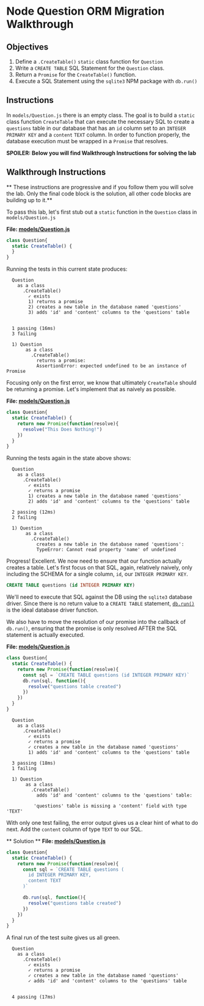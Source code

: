 # Node Question ORM Migration Walkthrough

## Objectives

1. Define a `.CreateTable()` `static` class function for `Question`
2. Write a `CREATE TABLE` SQL Statement for the `Question` class.
3. Return a `Promise` for the `CreateTable()` function.
4. Execute a SQL Statement using the `sqlite3` NPM package with `db.run()`

## Instructions

In `models/Question.js` there is an empty class. The goal is to build a `static` class function `CreateTable` that can execute the necessary SQL to create a `questions` table in our database that has an `id` column set to an `INTEGER PRIMARY KEY` and a `content` `TEXT` column. In order to function properly, the database execution must be wrapped in a `Promise` that resolves. 

**SPOILER: Below you will find Walkthrough Instructions for solving the lab**

## Walkthrough Instructions

** These instructions are progressive and if you follow them you will solve the lab. Only the final code block is the solution, all other code blocks are building up to it.**

To pass this lab, let's first stub out a `static` function in the `Question` class in `models/Question.js`

**File: [models/Question.js](models/Question.js)**
```js
class Question{
  static CreateTable() {
  }
}
```

Running the tests in this current state produces:

```
  Question
    as a class
      .CreateTable()
        ✓ exists
        1) returns a promise
        2) creates a new table in the database named 'questions'
        3) adds 'id' and 'content' columns to the 'questions' table


  1 passing (16ms)
  3 failing

  1) Question
       as a class
         .CreateTable()
           returns a promise:
           AssertionError: expected undefined to be an instance of Promise

```

Focusing only on the first error, we know that ultimately `CreateTable` should be returning a promise. Let's implement that as naively as possible.

**File: [models/Question.js](models/Question.js)**
```js
class Question{
  static CreateTable() {
    return new Promise(function(resolve){
      resolve("This Does Nothing!")
    })
  }
}
```

Running the tests again in the state above shows:

```
  Question
    as a class
      .CreateTable()
        ✓ exists
        ✓ returns a promise
        1) creates a new table in the database named 'questions'
        2) adds 'id' and 'content' columns to the 'questions' table

  2 passing (12ms)
  2 failing

  1) Question
       as a class
         .CreateTable()
           creates a new table in the database named 'questions':
           TypeError: Cannot read property 'name' of undefined
```

Progress! Excellent. We now need to ensure that our function actually creates a table. Let's first focus on that SQL, again, relatively naively, only including the SCHEMA for a single column, `id`, our `INTEGER PRIMARY KEY`.

```sql
CREATE TABLE questions (id INTEGER PRIMARY KEY)
```

We'll need to execute that SQL against the DB using the `sqlite3` database driver. Since there is no return value to a `CREATE TABLE` statement, [`db.run()`](https://github.com/mapbox/node-sqlite3/wiki/API#databaserunsql-param--callback) is the ideal database driver function. 

We also have to move the resolution of our promise into the callback of `db.run()`, ensuring that the promise is only resolved AFTER the SQL statement is actually executed.

**File: [models/Question.js](models/Question.js)**
```js
class Question{
  static CreateTable() {
    return new Promise(function(resolve){
      const sql = `CREATE TABLE questions (id INTEGER PRIMARY KEY)`
      db.run(sql, function(){
        resolve("questions table created")
      })      
    })
  }
}
```

```
  Question
    as a class
      .CreateTable()
        ✓ exists
        ✓ returns a promise
        ✓ creates a new table in the database named 'questions'
        1) adds 'id' and 'content' columns to the 'questions' table
  
  3 passing (18ms)
  1 failing

  1) Question
       as a class
         .CreateTable()
           adds 'id' and 'content' columns to the 'questions' table:

          'questions' table is missing a 'content' field with type 'TEXT'
```

With only one test failing, the error output gives us a clear hint of what to do next. Add the `content` column of type `TEXT` to our SQL.

** Solution **
**File: [models/Question.js](models/Question.js)**
```js
class Question{
  static CreateTable() {
    return new Promise(function(resolve){
      const sql = `CREATE TABLE questions (
        id INTEGER PRIMARY KEY,
        content TEXT
      )`

      db.run(sql, function(){
        resolve("questions table created")
      })      
    })
  }
}
```

A final run of the test suite gives us all green.

```
  Question
    as a class
      .CreateTable()
        ✓ exists
        ✓ returns a promise
        ✓ creates a new table in the database named 'questions'
        ✓ adds 'id' and 'content' columns to the 'questions' table


  4 passing (17ms)
```